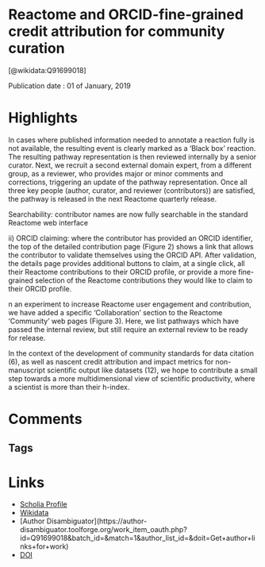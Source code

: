 
Reactome and ORCID-fine-grained credit attribution for community curation
=========================================================================
  
  [@wikidata:Q91699018]  
  
Publication date : 01 of January, 2019  

# Highlights

In cases where published information needed to annotate a reaction fully is not available, the resulting event is clearly marked as a ‘Black box’ reaction. The resulting pathway representation is then reviewed internally by a senior curator. Next, we recruit a second external domain expert, from a different group, as a reviewer, who provides major or minor comments and corrections, triggering an update of the pathway representation. Once all three key people (author, curator, and reviewer (contributors)) are satisfied, the pathway is released in the next Reactome quarterly release. 

Searchability: contributor names are now fully searchable in the standard Reactome web interface

ii) ORCID claiming: where the contributor has provided an ORCID identifier, the top of the detailed contribution page (Figure 2) shows a link that allows the contributor to validate themselves using the ORCID API. After validation, the details page provides additional buttons to claim, at a single click, all their Reactome contributions to their ORCID profile, or provide a more fine-grained selection of the Reactome contributions they would like to claim to their ORCID profile.

n an experiment to increase Reactome user engagement and contribution, we have added a specific ‘Collaboration’ section to the Reactome ‘Community’ web pages (Figure 3). Here, we list pathways which have passed the internal review, but still require an external review to be ready for release.

In the context of the development of community standards for data citation (6), as well as nascent credit attribution and impact metrics for non-manuscript scientific output like datasets (12), we hope to contribute a small step towards a more multidimensional view of scientific productivity, where a scientist is more than their h-index.
# Comments

## Tags

# Links
  
 * [Scholia Profile](https://scholia.toolforge.org/work/Q91699018)  
 * [Wikidata](https://www.wikidata.org/wiki/Q91699018)  
 * [Author Disambiguator](https://author-
disambiguator.toolforge.org/work_item_oauth.php?id=Q91699018&batch_id=&match=1&author_list_id=&doit=Get+author+links+for+work)  
 * [DOI](https://doi.org/10.1093/DATABASE/BAZ123)  
